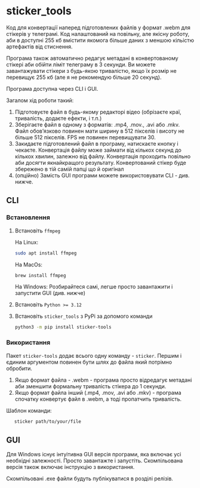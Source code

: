 # sticker_tools

Код для конвертації наперед підготовлених файлів у формат .webm для стікерів
у телеграмі. Код налаштований на повільну, але якісну роботу, аби в доступні 255 кб
вмістити якомога більше даних з меншою кільістю артефактів від стиснення.

Програма також автоматично редагує метадані в конвертованому стікері аби обійти ліміт
телеграму в 3 секунди. Ви можете завантажувати стікери з будь-якою тривалістю, якщо
їх розмір не перевищує 255 кб (але я не рекомендую більше 20 секунд).

Програма доступна через CLI і GUI.

Загалом хід роботи такий:
1. Підготовуєте файл в будь-якому редакторі відео (обрізаєте краї, тривалість, додаєте ефекти, і т.п.)
2. Зберігаєте файл в одному з форматів: .mp4, .mov., .avi або .mkv. Файл обовʼязково повинен мати ширину
в 512 пікселів і висоту не більше 512 пікселів. FPS не повинен перевищувати 30.
3. Закидаєте підготовлений файл в програму, натискаєте кнопку і чекаєте. Конвертація
файлу можe займати від кількох секунд до кількох хвилин, залежно від файлу. Конвертація проходить повільно
аби досягти якнайкращого результату. Конвертований стікер буде збережено в тій самій папці що й оригінал
4. (опційно) Замість GUI програми можете використовувати CLI - див. нижче.

## CLI
### Встановлення
1. Встановіть `ffmpeg`

      На Linux: 
   ```bash
   sudo apt install ffmpeg
   ```

      На MacOs: 
   ```zsh
   brew install ffmpeg
   ```

      На Windows: Розбирайтеся самі, легше просто завантажити 
      і запустити GUI (див. нижче)

2. Встановіть `Python >= 3.12`
3. Встановіть `sticker_tools` з PyPi за допомого команди
   ```bash
   python3 -m pip install sticker-tools
   ```
   
### Використання
Пакет `sticker-tools` додає всього одну команду - `sticker`.
Першим і єдиним аргументом повинен бути шлях до файла який потрімно обробити.
1. Якщо формат файла - .webm - програма просто відредагує метадані аби зменшити
формальну тривалість стікера до 1 секунди.
2. Якщо формат файла інший (.mp4, .mov, .avi або .mkv) - програма спочатку конвертує
файл в .webm, а тоді пропатчить тривалість.

Шаблон команди:
```bash
   sticker path/to/your/file
```

## GUI
Для Windows існує інтуітивна GUI версія програми, яка включає
усі необхідні залежності. Просто завантажте і запустіть. Скомпільована
версія також включає інструкцію з використання.

Скомпільовані .exe файли будуть публікуватися в розділі релізів.


